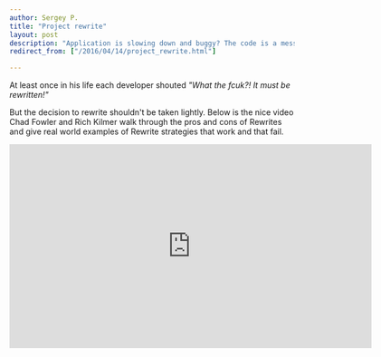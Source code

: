 ```yaml
---
author: Sergey P.
title: "Project rewrite"
layout: post
description: "Application is slowing down and buggy? The code is a mess, and changes are taking longer and longer? All signs seem to point to the dreaded Big Rewrite."
redirect_from: ["/2016/04/14/project_rewrite.html"]

---
```

At least once in his life each developer shouted _"What the fcuk?! It must be rewritten!"_

But the decision to rewrite shouldn't be taken lightly. Below is the nice video Chad Fowler and Rich Kilmer walk through the pros and cons of Rewrites and give real world examples of Rewrite strategies that work and that fail.

<iframe src="https://player.vimeo.com/video/16285681" width="640" height="360" frameborder="0" webkitallowfullscreen mozallowfullscreen allowfullscreen></iframe>
